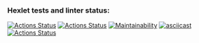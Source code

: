### Hexlet tests and linter status:
[![Actions Status](https://github.com/a-oselkov/java-project-61/workflows/hexlet-check/badge.svg)](https://github.com/a-oselkov/ava-project-61/actions)
[![Actions Status](https://github.com/a-oselkov/java-project-61/workflows/hexlet-check/badge.svg)](https://github.com/a-oselkov/java-project-61/actions)
[![Maintainability](https://api.codeclimate.com/v1/badges/2261c78fecee67bda190/maintainability)](https://codeclimate.com/github/a-oselkov/java-project-61/maintainability)
[![asciicast](https://asciinema.org/a/vecDVFsdQFUIQZY68LsRrXiiI.svg)](https://asciinema.org/a/vecDVFsdQFUIQZY68LsRrXiiI)
[![Actions Status](https://github.com/a-oselkov/java-project-61/workflows/hexlet-check/badge.svg)](https://github.com/a-oselkov/ava-project-61/actions)
